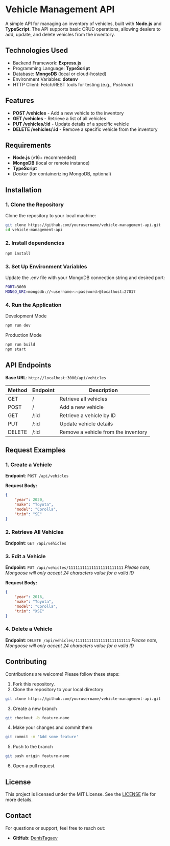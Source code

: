 # Vehicle Management API

A simple API for managing an inventory of vehicles, built with **Node.js** and **TypeScript**. The API supports basic CRUD operations, allowing dealers to add, update, and delete vehicles from the inventory.

## Technologies Used

- Backend Framework: **Express.js**
- Programming Language: **TypeScript**
- Database: **MongoDB** (local or cloud-hosted)
- Environment Variables: **dotenv**
- HTTP Client: Fetch/REST tools for testing (e.g., *Postman*)

## Features

- **POST /vehicles** - Add a new vehicle to the inventory
- **GET /vehicles** - Retrieve a list of all vehicles
- **PUT /vehicles/:id** - Update details of a specific vehicle
- **DELETE /vehicles/:id** - Remove a specific vehicle from the inventory

## Requirements

- **Node.js** (v16+ recommended)
- **MongoDB** (local or remote instance)
- **TypeScript**
- *Docker* (for containerizing MongoDB, optional)

## Installation

### 1. Clone the Repository
Clone the repository to your local machine:

```bash
git clone https://github.com/yourusername/vehicle-management-api.git
cd vehicle-management-api
```

### 2. Install dependencies
```bash
npm install
```

### 3. Set Up Environment Variables
Update the .env file with your MongoDB connection string and desired port:

```bash
PORT=3000
MONGO_URI=mongodb://<username>:<password>@localhost:27017
```

### 4. Run the Application
Development Mode

```bash
npm run dev
```

Production Mode

```bash
npm run build
npm start
```

## API Endpoints
**Base URL**: `http://localhost:3000/api/vehicles`

| Method | Endpoint      | Description                        |
|--------|---------------|------------------------------------|
| GET    | /             | Retrieve all vehicles              |
| POST   | /             | Add a new vehicle                  |
| GET    | /:id          | Retrieve a vehicle by ID           |
| PUT    | /:id          | Update vehicle details             |
| DELETE | /:id          | Remove a vehicle from the inventory|


## Request Examples

### 1. Create a Vehicle
**Endpoint**: `POST /api/vehicles`

**Request Body:**
```json
{
    "year": 2020,
    "make": "Toyota",
    "model": "Corolla",
    "trim": "SE"
}
```

### 2. Retrieve All Vehicles
**Endpoint**: `GET /api/vehicles`

### 3. Edit a Vehicle
**Endpoint**: `PUT /api/vehicles/111111111111111111111111`
*Please note, Mongoose will only accept 24 characters value for a valid ID*

**Request Body:**
```json
{
    "year": 2016,
    "make": "Toyota",
    "model": "Corolla",
    "trim": "XSE"
}
```

### 4. Delete a Vehicle
**Endpoint**: `DELETE /api/vehicles/111111111111111111111111`
*Please note, Mongoose will only accept 24 characters value for a valid ID*

## Contributing

Contributions are welcome! Please follow these steps:

1. Fork this repository.
2. Clone the repository to your local directory
```bash
git clone https://github.com/yourusername/vehicle-management-api.git
```
3. Create a new branch 
```bash
git checkout -b feature-name
```
4. Make your changes and commit them 
```bash
git commit -m 'Add some feature'
```
5. Push to the branch 
```bash
git push origin feature-name
```
6. Open a pull request.


## License

This project is licensed under the MIT License. See the [LICENSE](LICENSE) file for more details.


## Contact

For questions or support, feel free to reach out:

- **GitHub**: [DenisTagaev](https://github.com/DenisTagaev)
